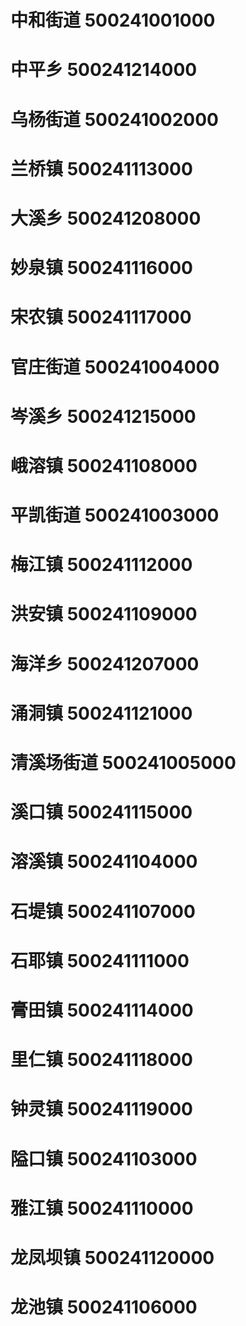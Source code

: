 # 中和街道 500241001000
# 中平乡 500241214000
# 乌杨街道 500241002000
# 兰桥镇 500241113000
# 大溪乡 500241208000
# 妙泉镇 500241116000
# 宋农镇 500241117000
# 官庄街道 500241004000
# 岑溪乡 500241215000
# 峨溶镇 500241108000
# 平凯街道 500241003000
# 梅江镇 500241112000
# 洪安镇 500241109000
# 海洋乡 500241207000
# 涌洞镇 500241121000
# 清溪场街道 500241005000
# 溪口镇 500241115000
# 溶溪镇 500241104000
# 石堤镇 500241107000
# 石耶镇 500241111000
# 膏田镇 500241114000
# 里仁镇 500241118000
# 钟灵镇 500241119000
# 隘口镇 500241103000
# 雅江镇 500241110000
# 龙凤坝镇 500241120000
# 龙池镇 500241106000
